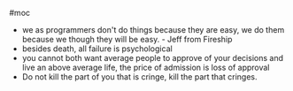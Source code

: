 #moc

- we as programmers don't do things because they are easy, we do them because we though they will be easy. - Jeff from Fireship
- besides death, all failure is psychological
- you cannot both want average people to approve of your decisions and live an above average life, the price of admission is loss of approval
- Do not kill the part of you that is cringe, kill the part that cringes.
